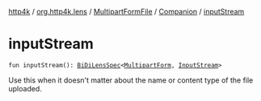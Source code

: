 [http4k](../../../index.md) / [org.http4k.lens](../../index.md) / [MultipartFormFile](../index.md) / [Companion](index.md) / [inputStream](./input-stream.md)

# inputStream

`fun inputStream(): `[`BiDiLensSpec`](../../-bi-di-lens-spec/index.md)`<`[`MultipartForm`](../../-multipart-form/index.md)`, `[`InputStream`](https://docs.oracle.com/javase/9/docs/api/java/io/InputStream.html)`>`

Use this when it doesn't matter about the name or content type of the file uploaded.

